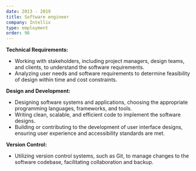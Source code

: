 ```yaml
---
date: 2013 - 2019
title: Software engineer
company: Intellix
type: employment
order: 96
---
```


**Technical Requirements:**

*   Working with stakeholders, including project managers, design teams, and clients, to understand the software requirements.
*   Analyzing user needs and software requirements to determine feasibility of design within time and cost constraints.

**Design and Development:**

*   Designing software systems and applications, choosing the appropriate programming languages, frameworks, and tools.
*   Writing clean, scalable, and efficient code to implement the software designs.
*   Building or contributing to the development of user interface designs, ensuring user experience and accessibility standards are met.

**Version Control:**

*   Utilizing version control systems, such as Git, to manage changes to the software codebase, facilitating collaboration and backup.
